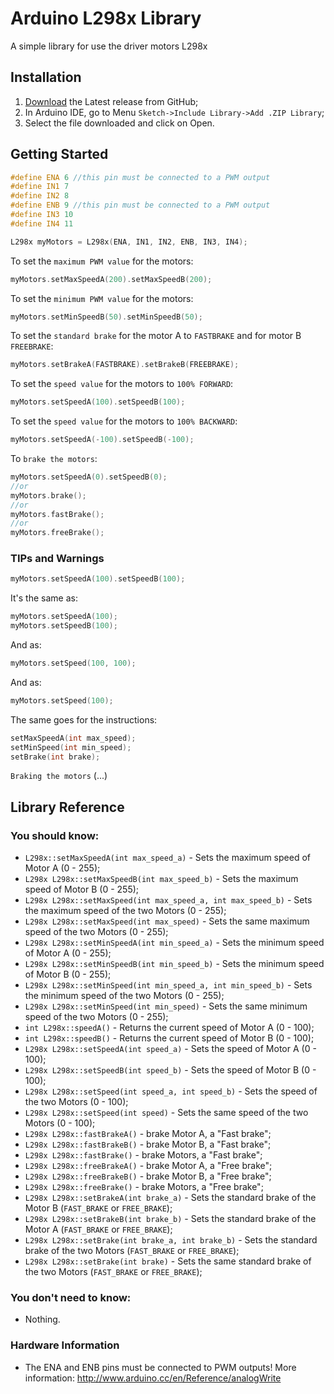 # Arduino L298x Library
A simple library for use the driver motors L298x

## Installation

1. [Download](https://github.com/MarceloFariaz/Arduino-L298x-Library/archive/master.zip) the Latest release from GitHub;
2. In Arduino IDE, go to Menu `Sketch->Include Library->Add .ZIP Library`;
3. Select the file downloaded and click on Open.

## Getting Started

```c++
#define ENA 6 //this pin must be connected to a PWM output
#define IN1 7
#define IN2 8
#define ENB 9 //this pin must be connected to a PWM output
#define IN3 10
#define IN4 11

L298x myMotors = L298x(ENA, IN1, IN2, ENB, IN3, IN4);
```

To set the `maximum PWM value` for the motors:

```c++
myMotors.setMaxSpeedA(200).setMaxSpeedB(200);
```

To set the `minimum PWM value` for the motors:

```c++
myMotors.setMinSpeedB(50).setMinSpeedB(50);
```

To set the `standard brake` for the motor A to `FASTBRAKE` and for motor B `FREEBRAKE`:

```c++
myMotors.setBrakeA(FASTBRAKE).setBrakeB(FREEBRAKE);
```

To set the `speed value` for the motors to `100% FORWARD`:

```c++
myMotors.setSpeedA(100).setSpeedB(100);
```

To set the `speed value` for the motors to `100% BACKWARD`:

```c++
myMotors.setSpeedA(-100).setSpeedB(-100);
```

To `brake the motors`:

```c++
myMotors.setSpeedA(0).setSpeedB(0);
//or
myMotors.brake();
//or
myMotors.fastBrake();
//or
myMotors.freeBrake();
```

### TIPs and Warnings

```c++
myMotors.setSpeedA(100).setSpeedB(100);
```

It's the same as:

```c++
myMotors.setSpeedA(100);
myMotors.setSpeedB(100);
```

And as:

```c++
myMotors.setSpeed(100, 100);
```

And as:

```c++
myMotors.setSpeed(100);
```

The same goes for the instructions:

```c++
setMaxSpeedA(int max_speed);
setMinSpeed(int min_speed);
setBrake(int brake);
```

`Braking the motors`
(...)

## Library Reference

### You should know:
- `L298x::setMaxSpeedA(int max_speed_a)` - Sets the maximum speed of Motor A (0 - 255);
- `L298x L298x::setMaxSpeedB(int max_speed_b)` - Sets the maximum speed of Motor B (0 - 255);
- `L298x L298x::setMaxSpeed(int max_speed_a, int max_speed_b)` - Sets the maximum speed of the two Motors (0 - 255);
- `L298x L298x::setMaxSpeed(int max_speed)` - Sets the same maximum speed of the two Motors (0 - 255);
- `L298x L298x::setMinSpeedA(int min_speed_a)` - Sets the minimum speed of Motor A (0 - 255);
- `L298x L298x::setMinSpeedB(int min_speed_b)` - Sets the minimum speed of Motor B (0 - 255);
- `L298x L298x::setMinSpeed(int min_speed_a, int min_speed_b)` - Sets the minimum speed of the two Motors (0 - 255);
- `L298x L298x::setMinSpeed(int min_speed)` - Sets the same minimum speed of the two Motors (0 - 255);
- `int L298x::speedA()` - Returns the current speed of Motor A (0 - 100);
- `int L298x::speedB()` - Returns the current speed of Motor B (0 - 100);
- `L298x L298x::setSpeedA(int speed_a)` - Sets the speed of Motor A (0 - 100);
- `L298x L298x::setSpeedB(int speed_b)` - Sets the speed of Motor B (0 - 100);
- `L298x L298x::setSpeed(int speed_a, int speed_b)` -  Sets the speed of the two Motors (0 - 100);
- `L298x L298x::setSpeed(int speed)` - Sets the same speed of the two Motors (0 - 100);
- `L298x L298x::fastBrakeA()` - brake Motor A, a "Fast brake";
- `L298x L298x::fastBrakeB()` - brake Motor B, a "Fast brake";
- `L298x L298x::fastBrake()` - brake Motors, a "Fast brake";
- `L298x L298x::freeBrakeA()` - brake Motor A, a "Free brake";
- `L298x L298x::freeBrakeB()` - brake Motor B, a "Free brake";
- `L298x L298x::freeBrake()` - brake Motors, a "Free brake";
- `L298x L298x::setBrakeA(int brake_a)` - Sets the standard brake of the Motor B (`FAST_BRAKE` or `FREE_BRAKE`);
- `L298x L298x::setBrakeB(int brake_b)` - Sets the standard brake of the Motor A (`FAST_BRAKE` or `FREE_BRAKE`);
- `L298x L298x::setBrake(int brake_a, int brake_b)` - Sets the standard brake of the two Motors (`FAST_BRAKE` or `FREE_BRAKE`);
- `L298x L298x::setBrake(int brake)` - Sets the same standard brake of the two Motors (`FAST_BRAKE` or `FREE_BRAKE`);

### You don't need to know:
- Nothing.


### Hardware Information
- The ENA and ENB pins must be connected to PWM outputs!
  More information: http://www.arduino.cc/en/Reference/analogWrite
